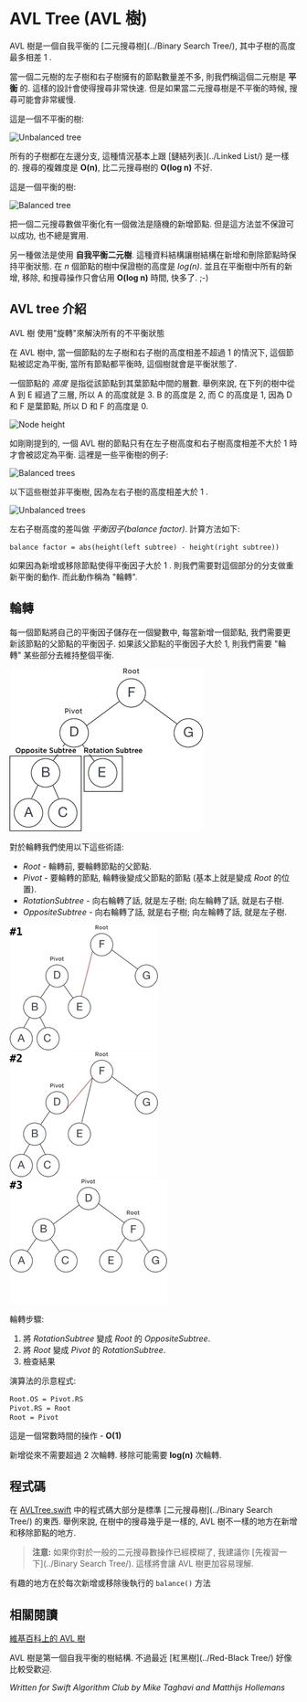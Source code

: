 # AVL Tree (AVL 樹)
<!--
An AVL tree is a self-balancing form of a [binary search tree](../Binary Search Tree/), in which the height of subtrees differ at most by only 1.

A binary tree is *balanced* when its left and right subtrees contain roughly the same number of nodes. That is what makes searching the tree really fast. But if a binary search tree is unbalanced, searching can become really slow.

This is an example of an unbalanced tree:

-->

AVL 樹是一個自我平衡的 [二元搜尋樹](../Binary Search Tree/), 其中子樹的高度最多相差 1 .

當一個二元樹的左子樹和右子樹擁有的節點數量差不多, 則我們稱這個二元樹是 **平衡** 的. 這樣的設計會使得搜尋非常快速. 但是如果當二元搜尋樹是不平衡的時候, 搜尋可能會非常緩慢.

這是一個不平衡的樹:

![Unbalanced tree](Images/Unbalanced.png)

<!--
All the children are in the left branch and none are in the right. This is essentially the same as a [linked list](../Linked List/). As a result, searching takes **O(n)** time instead of the much faster **O(log n)** that you'd expect from a binary search tree.

A balanced version of that tree would look like this:
-->

所有的子樹都在左邊分支, 這種情況基本上跟 [鏈結列表](../Linked List/) 是一樣的. 搜尋的複雜度是 **O(n)**, 比二元搜尋樹的 **O(log n)** 不好.

這是一個平衡的樹:

![Balanced tree](Images/Balanced.png)

<!--
One way to make the binary search tree balanced is to insert the nodes in a totally random order. But that doesn't guarantee success, nor is it always practical.

The other solution is to use a *self-balancing* binary tree. This type of data structure adjusts the tree to keep it balanced after you insert or delete nodes. The height of such a tree is guaranteed to be *log(n)* where *n* is the number nodes. On a balanced tree all insert, remove, and search operations take only **O(log n)** time. That means fast. ;-)
-->

把一個二元搜尋數做平衡化有一個做法是隨機的新增節點. 但是這方法並不保證可以成功, 也不總是實用.

另一種做法是使用 **自我平衡二元樹**. 這種資料結構讓樹結構在新增和刪除節點時保持平衡狀態. 在 *n* 個節點的樹中保證樹的高度是 *log(n)*. 並且在平衡樹中所有的新增, 移除, 和搜尋操作只會佔用 **O(log n)** 時間, 快多了. ;-)

<!--
## Introducing the AVL tree

An AVL tree fixes any imbalances by "rotating" the tree to the left or right.

A node in an AVL tree is considered balanced if its subtrees differ in "height" by at most 1. The tree itself is balanced if all its nodes are balanced.

The *height* of a node is how many steps it takes to get to that node's lowest leaf. For example, in the following tree it takes three steps to go from A to E, so the height of A is 3. The height of B is 2, the height of C is 1, and the height of the others is 0 because they are leaf nodes.

-->

## AVL tree 介紹

AVL 樹 使用"旋轉"來解決所有的不平衡狀態

在 AVL 樹中, 當一個節點的左子樹和右子樹的高度相差不超過 1 的情況下, 這個節點被認定為平衡, 當所有節點都平衡時, 這個樹就會是平衡狀態了.

一個節點的 *高度* 是指從該節點到其葉節點中間的層數. 舉例來說, 在下列的樹中從 A 到 E 經過了三層, 所以 A 的高度就是 3. B 的高度是 2, 而 C 的高度是 1, 因為 D 和 F 是葉節點, 所以 D 和 F 的高度是 0.

![Node height](Images/Height.png)

<!--
As mentioned, in an AVL tree a node is balanced if its left and right subtree have the same height. It doesn't have to be the exact same height, but the difference may not be greater than 1. These are all examples of balanced trees:
-->

如剛剛提到的, 一個 AVL 樹的節點只有在左子樹高度和右子樹高度相差不大於 1 時才會被認定為平衡. 這裡是一些平衡樹的例子:

![Balanced trees](Images/BalanceOK.png)

<!--
But the following are trees that are unbalanced, because the height of the left subtree is too large compared to the right subtree:
-->

以下這些樹並非平衡樹, 因為左右子樹的高度相差大於 1 .

![Unbalanced trees](Images/BalanceNotOK.png)

<!--
The difference between the heights of the left and right subtrees is called the *balance factor*. It is calculated as follows:

	balance factor = abs(height(left subtree) - height(right subtree))

If after an insertion or deletion the balance factor becomes greater than 1, then we need to re-balance this part of the AVL tree. And that is done with rotations.
-->

左右子樹高度的差叫做 *平衡因子(balance factor)*. 計算方法如下:

	balance factor = abs(height(left subtree) - height(right subtree))

如果因為新增或移除節點使得平衡因子大於 1 . 則我們需要對這個部分的分支做重新平衡的動作. 而此動作稱為 "輪轉".

<!--
## Rotations
Each tree node keeps track of its current balance factor in a variable. After inserting a new node, we need to update the balance factor of its parent node. If that balance factor becomes greater than 1, we "rotate" part of that tree to restore the balance.
-->
## 輪轉

每一個節點將自己的平衡因子儲存在一個變數中, 每當新增一個節點, 我們需要更新該節點的父節點的平衡因子. 如果該父節點的平衡因子大於 1, 則我們需要 "輪轉" 某些部分去維持整個平衡.

![Rotation0](Images/RotationStep0.jpg)

<!--
For the rotation we're using the terminology:
* *Root* - the parent not of the subtrees that will be rotated;
* *Pivot* - the node that will become parent (basically will be on the *Root*'s position) after rotation;
* *RotationSubtree* - subtree of the *Pivot* upon the side of rotation
* *OppositeSubtree* - subtree of the *Pivot* opposite the side of rotation

Let take an example of balancing the unbalanced tree using *Right* (clockwise direction) rotation: 
-->
對於輪轉我們使用以下這些術語:

* *Root* - 輪轉前, 要輪轉節點的父節點.
* *Pivot* - 要輪轉的節點, 輪轉後變成父節點的節點 (基本上就是變成 *Root* 的位置).
* *RotationSubtree* - 向右輪轉了話, 就是左子樹; 向左輪轉了話, 就是右子樹.
* *OppositeSubtree* - 向右輪轉了話, 就是右子樹; 向左輪轉了話, 就是左子樹.

![Rotation1](Images/RotationStep1.jpg) ![Rotation2](Images/RotationStep2.jpg) ![Rotation3](Images/RotationStep3.jpg)

<!--
The steps of rotation could be described by following:  

1. Assign the *RotationSubtree* as a new *OppositeSubtree* for the *Root*;
2. Assign the *Root* as a new *RotationSubtree* for the *Pivot*;
3. Check the final result
-->

輪轉步驟:

1. 將 *RotationSubtree* 變成 *Root* 的 *OppositeSubtree*.
2. 將 *Root* 變成 *Pivot* 的 *RotationSubtree*.
3. 檢查結果

<!--
In pseudocode the algorithm above could be written as follows:
-->

演算法的示意程式:

```
Root.OS = Pivot.RS
Pivot.RS = Root
Root = Pivot
```

<!--

This is a constant time operation - __O(1)__
Insertion never needs more than 2 rotations. Removal might require up to __log(n)__ rotations.
-->

這是一個常數時間的操作 - __O(1)__

新增從來不需要超過 2 次輪轉. 移除可能需要 __log(n)__ 次輪轉.



<!--
## The code

Most of the code in [AVLTree.swift](AVLTree.swift) is just regular [binary search tree](../Binary Search Tree/) stuff. You'll find this in any implementation of a binary search tree. For example, searching the tree is exactly the same. The only things that an AVL tree does slightly differently are inserting and deleting the nodes.

> **Note:** If you're a bit fuzzy on the regular operations of a binary search tree, I suggest you [catch up on those first](../Binary Search Tree/). It will make the rest of the AVL tree easier to understand.

<<<<<<< HEAD
The interesting bits are in the `balance()` method which is called after inserting or deleting a node. 
-->

## 程式碼

在 [AVLTree.swift](AVLTree.swift) 中的程式碼大部分是標準 [二元搜尋樹](../Binary Search Tree/) 的東西. 舉例來說, 在樹中的搜尋幾乎是一樣的, AVL 樹不一樣的地方在新增和移除節點的地方.


> **注意:** 如果你對於一般的二元搜尋數操作已經模糊了, 我建議你 [先複習一下](../Binary Search Tree/). 這樣將會讓 AVL 樹更加容易理解.

有趣的地方在於每次新增或移除後執行的 `balance()` 方法

<!--
## See also

[AVL tree on Wikipedia](https://en.wikipedia.org/wiki/AVL_tree)

AVL tree was the first self-balancing binary tree. These days, the [red-black tree](../Red-Black Tree/) seems to be more popular.
-->

## 相關閱讀

[維基百科上的 AVL 樹](https://en.wikipedia.org/wiki/AVL_tree)

AVL 樹是第一個自我平衡的樹結構. 不過最近 [紅黑樹](../Red-Black Tree/) 好像比較受歡迎.




*Written for Swift Algorithm Club by Mike Taghavi and Matthijs Hollemans*
